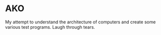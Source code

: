 # AKO
My attempt to understand the architecture of computers and create some various test programs.
Laugh through tears. 
